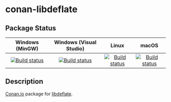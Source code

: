 # conan-libdeflate

## Package Status

| Windows (MinGW) | Windows (Visual Studio) | Linux | macOS |
|:---------------:|:-----------------------:|:-----:|:-----:|
|[![Build status](https://ci.appveyor.com/api/projects/status/l0wv60ss4799k314/branch/testing%2F1.8?svg=true)](https://ci.appveyor.com/project/SpaceIm/conan-libdeflate)|[![Build status](https://github.com/SpaceIm/conan-libdeflate/workflows/.github/workflows/windows.yml/badge.svg?branch=testing%2F1.8)](https://github.com/SpaceIm/conan-libdeflate/actions/workflows/windows.yml?query=branch%3Atesting%2F1.8)|[![Build status](https://github.com/SpaceIm/conan-libdeflate/workflows/.github/workflows/linux.yml/badge.svg?branch=testing%2F1.8)](https://github.com/SpaceIm/conan-libdeflate/actions/workflows/linux.yml?query=branch%3Atesting%2F1.8)|[![Build status](https://github.com/SpaceIm/conan-libdeflate/workflows/.github/workflows/macos.yml/badge.svg?branch=testing%2F1.8)](https://github.com/SpaceIm/conan-libdeflate/actions/workflows/macos.yml?query=branch%3Atesting%2F1.8)|

## Description

[Conan.io](https://conan.io) package for [libdeflate](https://github.com/ebiggers/libdeflate).
